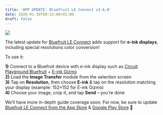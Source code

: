 ```yaml
---
title: 'APP UPDATE: Bluefruit LE Connect v3.6.0'
date: 2020-01-30T00:33:00+01:00
draft: false
---
```


![](https://cdn-blog.adafruit.com/uploads/2020/01/app-gizmo1-cropped.jpg)

The latest update for [Bluefruit LE Connect](https://apps.apple.com/us/app/adafruit-bluefruit-le-connect/id830125974) adds support for **e-ink displays**, including special resolutions color conversion!

To use it:

**1)** Connect to a Bluefruit device with e-ink display such as [Circuit Playground Bluefruit](https://www.adafruit.com/product/4333) + [E-ink Gizmo](https://www.adafruit.com/product/4428)  
**2)** Load the **Image Transfer** module from the selection screen  
**3)** Tap on **Resolution**, then choose **E-ink** & tap on the resolution matching your display (example: 152×152 for E-ink Gizmo)  
**4)** Choose your image, crop it, and tap **Send** – you’re done

We’ll have more in-depth guide coverage soon. For now, be sure to update [Bluefruit LE Connect from the App Store](https://apps.apple.com/us/app/adafruit-bluefruit-le-connect/id830125974) & [Google Play Store](https://learn.adafruit.com/bluefruit-le-connect) 🎉